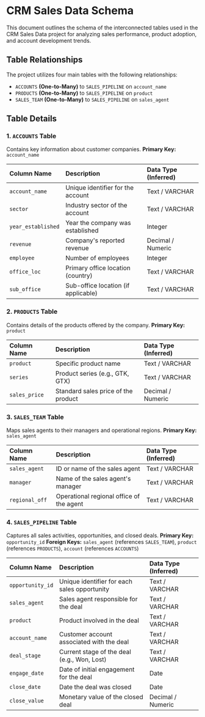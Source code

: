 # CRM Sales Data Schema

This document outlines the schema of the interconnected tables used in the CRM Sales Data project for analyzing sales performance, product adoption, and account development trends.

## Table Relationships

The project utilizes four main tables with the following relationships:

* `ACCOUNTS` **(One-to-Many)** to `SALES_PIPELINE` on `account_name`
* `PRODUCTS` **(One-to-Many)** to `SALES_PIPELINE` on `product`
* `SALES_TEAM` **(One-to-Many)** to `SALES_PIPELINE` on `sales_agent`

## Table Details

### 1. `ACCOUNTS` Table

Contains key information about customer companies.
**Primary Key:** `account_name` 

| Column Name   | Description                           | Data Type (Inferred) |
| :------------ | :------------------------------------ | :------------------- |
| `account_name`| Unique identifier for the account     | Text / VARCHAR       |
| `sector`      | Industry sector of the account        | Text / VARCHAR       |
| `year_established`| Year the company was established    | Integer              |
| `revenue`     | Company's reported revenue            | Decimal / Numeric    |
| `employee`    | Number of employees                   | Integer              |
| `office_loc`  | Primary office location (country)     | Text / VARCHAR       |
| `sub_office`  | Sub-office location (if applicable)   | Text / VARCHAR       |

### 2. `PRODUCTS` Table

Contains details of the products offered by the company.
**Primary Key:** `product` 

| Column Name   | Description                   | Data Type (Inferred) |
| :------------ | :---------------------------- | :------------------- |
| `product`     | Specific product name         | Text / VARCHAR       |
| `series`      | Product series (e.g., GTK, GTX) | Text / VARCHAR       |
| `sales_price` | Standard sales price of the product | Decimal / Numeric    |

### 3. `SALES_TEAM` Table

Maps sales agents to their managers and operational regions.
**Primary Key:** `sales_agent` 

| Column Name   | Description                             | Data Type (Inferred) |
| :------------ | :-------------------------------------- | :------------------- |
| `sales_agent` | ID or name of the sales agent           | Text / VARCHAR       |
| `manager`     | Name of the sales agent's manager       | Text / VARCHAR       |
| `regional_off`| Operational regional office of the agent| Text / VARCHAR       |

### 4. `SALES_PIPELINE` Table

Captures all sales activities, opportunities, and closed deals.
**Primary Key:** `opportunity_id` 
**Foreign Keys:** `sales_agent` (references `SALES_TEAM`), `product` (references `PRODUCTS`), `account` (references `ACCOUNTS`) 

| Column Name     | Description                               | Data Type (Inferred) |
| :-------------- | :---------------------------------------- | :------------------- |
| `opportunity_id`| Unique identifier for each sales opportunity | Text / VARCHAR       |
| `sales_agent`   | Sales agent responsible for the deal      | Text / VARCHAR       |
| `product`       | Product involved in the deal              | Text / VARCHAR       |
| `account_name`  | Customer account associated with the deal | Text / VARCHAR       |
| `deal_stage`    | Current stage of the deal (e.g., Won, Lost) | Text / VARCHAR       |
| `engage_date`   | Date of initial engagement for the deal   | Date                 |
| `close_date`    | Date the deal was closed                  | Date                 |
| `close_value`   | Monetary value of the closed deal         | Decimal / Numeric    |
